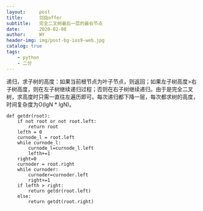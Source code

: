 ```yaml
---
layout:     post
title:      剑指offer
subtitle:   完全二叉树最后一层的最右节点
date:       2020-02-08
author:     WY
header-img: img/post-bg-ios9-web.jpg
catalog: true
tags:
    - python
    - 二分
---
```


递归，求子树的高度：如果当前根节点为叶子节点，则返回；如果左子树高度>右子树高度，则在左子树继续递归过程；否则在右子树继续递归。由于是完全二叉树，求高度时只需一直往左遍历即可。每次递归都下降一层，每次都求树的高度，时间复杂度为O(lgN * lgN)。

```
def getdr(root):
    if not root or not root.left:
        return root
    lefth = 0
    curnode_l = root.left
    while curnode_l:
        curnode_l=curnode_l.left
        lefth+=1
    right=0
    curnoder = root.right
    while curnoder:
        curnoder=curnoder.left
        right+=1
    if lefth > right:
        return getdr(root.left)
    else:
        return getdt(root.right)
```